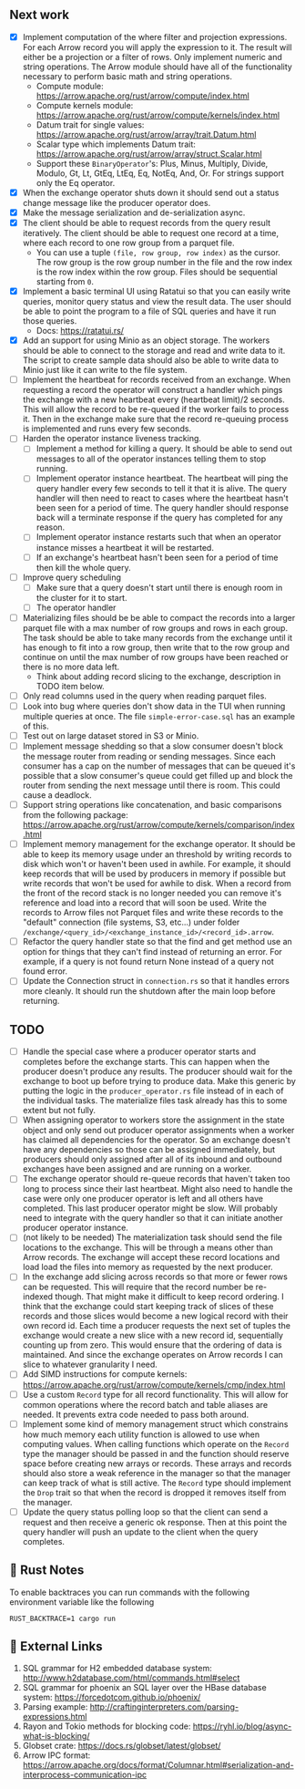 
## Next work

- [X] Implement computation of the where filter and projection expressions. For each Arrow record
you will apply the expression to it. The result will either be a projection or a filter 
of rows. Only implement numeric and string operations. The Arrow module should have all of 
the functionality necessary to perform basic math and string operations.
  * Compute module: https://arrow.apache.org/rust/arrow/compute/index.html
  * Compute kernels module: https://arrow.apache.org/rust/arrow/compute/kernels/index.html
  * Datum trait for single values: https://arrow.apache.org/rust/arrow/array/trait.Datum.html
  * Scalar type which implements Datum trait: https://arrow.apache.org/rust/arrow/array/struct.Scalar.html
  * Support these `BinaryOperator`'s: Plus, Minus, Multiply, Divide, Modulo, Gt, Lt, GtEq, LtEq,
  Eq, NotEq, And, Or. For strings support only the Eq operator.
- [X] When the exchange operator shuts down it should send out a status change message like
the producer operator does.
- [X] Make the message serialization and de-serialization async.
- [X] The client should be able to request records from the query result iteratively. The client
should be able to request one record at a time, where each record to one row group from a 
parquet file.
  * You can use a tuple `(file, row group, row index)` as the cursor. The row group is the 
  row group number in the file and the row index is the row index within the row group.
  Files should be sequential starting from `0`.
- [X] Implement a basic terminal UI using Ratatui so that you can easily write queries, 
monitor query status and view the result data. The user should be able to point the program
to a file of SQL queries and have it run those queries.
  * Docs: https://ratatui.rs/ 
- [X] Add an support for using Minio as an object storage. The workers should be able to connect
to the storage and read and write data to it. The script to create sample data should also be
able to write data to Minio just like it can write to the file system.
- [ ] Implement the heartbeat for records received from an exchange. When requesting a record
the operator will construct a handler which pings the exchange with a new heartbeat every 
(heartbeat limit)/2 seconds. This will allow the record to be re-queued if the worker fails to 
process it. Then in the exchange make sure that the record re-queuing process is implemented
and runs every few seconds. 
- [ ] Harden the operator instance liveness tracking.
  - [ ] Implement a method for killing a query. It should be able to send out messages to all of the 
  operator instances telling them to stop running.
  - [ ] Implement operator instance heartbeat. The heartbeat will ping the query handler every few seconds
  to tell it that it is alive. The query handler will then need to react to cases where the heartbeat 
  hasn't been seen for a period of time. The query handler should response back will a terminate response
  if the query has completed for any reason.
  - [ ] Implement operator instance restarts such that when an operator instance misses a heartbeat
  it will be restarted.
  - [ ] If an exchange's heartbeat hasn't been seen for a period of time then kill the whole query.
- [ ] Improve query scheduling
  - [ ] Make sure that a query doesn't start until there is enough room in the cluster for it to start.
  - [ ] The operator handler 
- [ ] Materializing files should be be able to compact the records into a larger parquet file
with a max number of row groups and rows in each group. The task should be
able to take many records from the exchange until it has enough to fit into a row group,
then write that to the row group and continue on until the max number of row groups
have been reached or there is no more data left. 
  * Think about adding record slicing to the exchange, description in TODO item below.
- [ ] Only read columns used in the query when reading parquet files.
- [ ] Look into bug where queries don't show data in the TUI when running multiple queries at once. 
  The file `simple-error-case.sql` has an example of this.
- [ ] Test out on large dataset stored in S3 or Minio.
- [ ] Implement message shedding so that a slow consumer doesn't block the message router from
reading or sending messages. Since each consumer has a cap on the number of messages that
can be queued it's possible that a slow consumer's queue could get filled up and block the
router from sending the next message until there is room. This could cause a deadlock.
- [ ] Support string operations like concatenation, and basic comparisons from 
the following package: https://arrow.apache.org/rust/arrow/compute/kernels/comparison/index.html
- [ ] Implement memory management for the exchange operator. It should be able to keep its
memory usage under an threshold by writing records to disk which won't or haven't been used
in awhile. For example, it should keep records that will be used by producers in memory if
possible but write records that won't be used for awhile to disk. When a record from the front
of the record stack is no longer needed you can remove it's reference and load into a record
that will soon be used. Write the records to Arrow files not Parquet files and write these
records to the "default" connection (file systems, S3, etc...) under folder 
`/exchange/<query_id>/<exchange_instance_id>/<record_id>.arrow`.
- [ ] Refactor the query handler state so that the find and get method use an option for
things that they can't find instead of returning an error. For example, if a query is not
found return None instead of a query not found error.
- [ ] Update the Connection struct in `connection.rs` so that it handles errors more cleanly.
It should run the shutdown after the main loop before returning.

## TODO

- [ ] Handle the special case where a producer operator starts and completes before the 
exchange starts. This can happen when the producer doesn't produce any results. The producer
should wait for the exchange to boot up before trying to produce data. Make this generic
by putting the logic in the `producer_operator.rs` file instead of in each of the individual
tasks. The materialize files task already has this to some extent but not fully.
- [ ] When assigning operator to workers store the assignment in the state object and only 
send out producer operator assignments when a worker has claimed all dependencies for the operator.
So an exchange doesn't have any dependencies so those can be assigned immediately, but producers
should only assigned after all of its inbound and outbound exchanges have been assigned and
are running on a worker.
- [ ] The exchange operator should re-queue records that haven't taken too long to process
since their last heartbeat. Might also need to handle the case were only one producer operator
is left and all others have completed. This last producer operator might be slow. Will probably
need to integrate with the query handler so that it can initiate another producer operator
instance.
- [ ] (not likely to be needed) The materialization task should send the file locations to 
the exchange. This will be through a means other than Arrow records. The exchange will 
accept these record locations and load load the files into memory as requested by the next producer.
- [ ] In the exchange add slicing across records so that more or fewer rows can be requested.
This will require that the record number be re-indexed though. That might make it
difficult to keep record ordering. I think that the exchange could start keeping
track of slices of these records and those slices would become a new logical record
with their own record id. Each time a producer requests the next set of tuples the
exchange would create a new slice with a new record id, sequentially counting up 
from zero. This would ensure that the ordering of data is maintained. And since the
exchange operates on Arrow records I can slice to whatever granularity I need.
- [ ] Add SIMD instructions for compute kernels: https://arrow.apache.org/rust/arrow/compute/kernels/cmp/index.html
- [ ] Use a custom `Record` type for all record functionality. This will
allow for common operations where the record batch and table aliases are
needed. It prevents extra code needed to pass both around.
- [ ] Implement some kind of memory management struct which constrains how much memory
each utility function is allowed to use when computing values. When calling functions
which operate on the `Record` type the manager should be passed in and the function
should reserve space before creating new arrays or records. These arrays and records
should also store a weak reference in the manager so that the manager can keep track of
what is still active. The `Record` type should implement the `Drop` trait so that
when the record is dropped it removes itself from the manager.
- [ ] Update the query status polling loop so that the client can send a request and then 
receive a generic ok response. Then at this point the query handler will push an update to
the client when the query completes.

## 📄 Rust Notes

To enable backtraces you can run commands with the following environment variable like
the following
```
RUST_BACKTRACE=1 cargo run 
```

## 🔗 External Links

1. SQL grammar for H2 embedded database system: http://www.h2database.com/html/commands.html#select
2. SQL grammar for phoenix an SQL layer over the HBase database system: https://forcedotcom.github.io/phoenix/
3. Parsing example: http://craftinginterpreters.com/parsing-expressions.html
4. Rayon and Tokio methods for blocking code: https://ryhl.io/blog/async-what-is-blocking/
5. Globset crate: https://docs.rs/globset/latest/globset/
6. Arrow IPC format: https://arrow.apache.org/docs/format/Columnar.html#serialization-and-interprocess-communication-ipc

